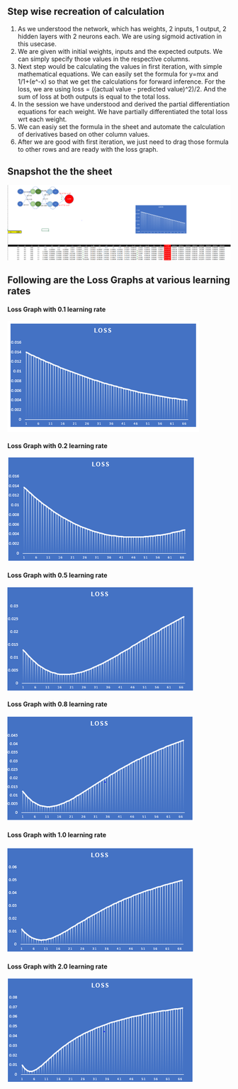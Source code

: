 ## Step wise recreation of calculation
1. As we understood the network, which has  weights, 2 inputs, 1 output, 2 hidden layers with 2 neurons each. We are using sigmoid activation in this usecase. 
2. We are given with initial weights, inputs and the expected outputs. We can simply specify those values in the respective columns. 
3. Next step would be calculating the values in first iteration, with simple mathematical equations. We can easily set the formula for y=mx and 1/1+(e^-x) so that we get the calculations for forward inference. For the loss, we are using loss = ((actual value - predicted value)^2)/2. And the sum of loss at both outputs is equal to the total loss. 
4. In the session we have understood and derived the partial differentiation equations for each weight. We have partially differentiated the total loss wrt each weight. 
5. We can easiy set the formula in the sheet and automate the calculation of derivatives based on other column values. 
6. After we are good with first iteration, we just need to drag those formula to other rows and are ready with the loss graph.

## Snapshot the the sheet

![Sheet Snap](https://raw.githubusercontent.com/Varun-Singhal/TSAI/master/Session6/PartA/Capture.PNG)

## Following are the Loss Graphs at various learning rates

#### Loss Graph with 0.1 learning rate
![LR 0.1 Loss](https://raw.githubusercontent.com/Varun-Singhal/TSAI/master/Session6/PartA/point1.PNG)

#### Loss Graph with 0.2 learning rate
![LR 0.2 Loss](https://raw.githubusercontent.com/Varun-Singhal/TSAI/master/Session6/PartA/point2.PNG)

#### Loss Graph with 0.5 learning rate
![LR 0.5 Loss](https://raw.githubusercontent.com/Varun-Singhal/TSAI/master/Session6/PartA/point5.PNG)

#### Loss Graph with 0.8 learning rate
![LR 0.8 Loss](https://raw.githubusercontent.com/Varun-Singhal/TSAI/master/Session6/PartA/point8.png)

#### Loss Graph with 1.0 learning rate
![LR 1.0 Loss](https://raw.githubusercontent.com/Varun-Singhal/TSAI/master/Session6/PartA/1.PNG)

#### Loss Graph with 2.0 learning rate
![LR 2.0 Loss](https://raw.githubusercontent.com/Varun-Singhal/TSAI/master/Session6/PartA/2.PNG)

